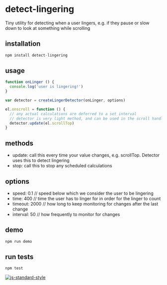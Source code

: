 # detect-lingering
Tiny utility for detecting when a user lingers, e.g. if they pause or slow down to look at something while scrolling

## installation
```js
npm install detect-lingering
```

## usage
```js
function onLinger () {
  console.log('user is lingering!')
}

var detector = createLingerDetector(onLinger, options)

el.onscroll = function () {
  // any actual calculations are deferred to a set interval
  // detector is very light method, and can be used in the scroll handler
  detector.update(el.scrollTop)
}
```

## methods
- update: call this every time your value changes, e.g. scrollTop. Detector uses this to detect lingering
- stop: call this to stop any scheduled calculations

## options
- speed: 0.1 // speed below which we consider the user to be lingering
- time: 400 // time the user has to linger for in order for the linger to count
- timeout: 2000 // how long to keep monitoring for changes after the last change
- interval: 50 // how frequently to monitor for changes

## demo

```js
npm run demo
```

## run tests
` npm test `

[![js-standard-style](https://cdn.rawgit.com/feross/standard/master/badge.svg)](https://github.com/feross/standard)
